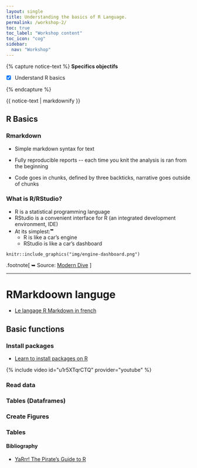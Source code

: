 ```yaml
---
layout: single
title: Understanding the basics of R Language.
permalink: /workshop-2/
toc: true
toc_label: "Workshop content"
toc_icon: "cog"
sidebar:
  nav: "Workshop"
---
```



{% capture notice-text %}
**Specifics objectifs**

- [X] Understand R basics


{% endcapture %}

<div class="notice--info">
  {{ notice-text | markdownify }}
</div>



## R Basics

### Rmarkdown

- Simple markdown syntax for text
- Fully reproducible reports -- each time you knit the analysis is ran from the beginning

- Code goes in chunks, defined by three backticks, narrative goes outside of chunks





### What is R/RStudio?

- R is a statistical programming language
- RStudio is a convenient interface for R (an integrated development environment, IDE)
- At its simplest:<sup>➥</sup>
    - R is like a car’s engine
    - RStudio is like a car’s dashboard

```{r fig.align="center", echo=FALSE}
knitr::include_graphics("img/engine-dashboard.png")
```

.footnote[
➥ Source: [Modern Dive](https://moderndive.com/)
]

---



# RMarkdoown languge

- [Le langage R Markdown in french](https://www.fun-mooc.fr/c4x/UPSUD/42001S02/asset/RMarkdown.html)



## Basic functions


### Install packages

- [Learn to install packages on R](https://bookdown.org/ndphillips/YaRrr/packages.html)


{% include video id="u1r5XTqrCTQ" provider="youtube" %}


### Read data

### Tables (Dataframes)



### Create Figures

### Tables


#### Bibliography

- [YaRrr! The Pirate’s Guide to R](https://bookdown.org/ndphillips/YaRrr/the-four-rstudio-windows.html)

